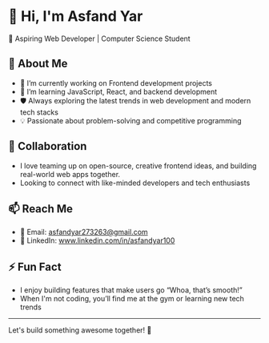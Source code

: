 # 👋 Hi, I'm Asfand Yar  

🚀 Aspiring Web Developer | Computer Science Student 

## 👀 About Me  
- 🔭 I’m currently working on Frontend development projects
- 🌱 I’m learning JavaScript, React, and backend development
- 🛡️ Always exploring the latest trends in web development and modern tech stacks
- 💡 Passionate about problem-solving and competitive programming  

## 💞️ Collaboration  
- I love teaming up on open-source, creative frontend ideas, and building real-world web apps together.
- Looking to connect with like-minded developers and tech enthusiasts 

## 📫 Reach Me  
- 📧 Email: asfandyar273263@gmail.com  
- 💼 LinkedIn: www.linkedin.com/in/asfandyar100
  
## ⚡ Fun Fact  
- I enjoy building features that make users go “Whoa, that’s smooth!”
- When I'm not coding, you’ll find me at the gym or learning new tech trends  

---

Let's build something awesome together! 🚀 
